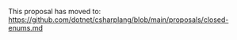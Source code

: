 This proposal has moved to: https://github.com/dotnet/csharplang/blob/main/proposals/closed-enums.md